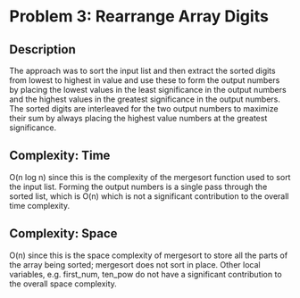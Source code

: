# Problem 3: Rearrange Array Digits

## Description
The approach was to sort the input list and then extract the sorted digits from lowest to highest in value and use these
to form the output numbers by placing the lowest values in the least significance in the output numbers and the
highest values in the greatest significance in the output numbers.  The sorted digits are interleaved for the two
output numbers to maximize their sum by always placing the highest value numbers at the greatest significance.

## Complexity: Time
O(n log n) since this is the complexity of the mergesort function used to sort the input list.
Forming the output numbers is a single pass through the sorted list, which is O(n) which is not a significant
contribution to the overall time complexity.

## Complexity: Space
O(n) since this is the space complexity of mergesort to store all the parts of the array being sorted; mergesort
does not sort in place.  Other local variables, e.g. first_num, ten_pow do not have a significant contribution to the
overall space complexity.
